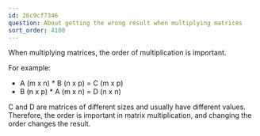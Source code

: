 ```yaml
---
id: 26c9cf7346
question: About getting the wrong result when multiplying matrices
sort_order: 4100
---
```


When multiplying matrices, the order of multiplication is important.

For example:

- A (m x n) * B (n x p) = C (m x p)
- B (n x p) * A (m x n) = D (n x n)

C and D are matrices of different sizes and usually have different values. Therefore, the order is important in matrix multiplication, and changing the order changes the result.